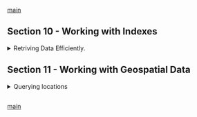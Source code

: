 <!--
// cSpell:ignore IXSCAN
-->

[main](README.md)

## Section 10 - Working with Indexes
<details>
<summary>
Retriving Data Efficiently.
</summary>

Indexes can speed up our operations (or make them much slower). we will understand what indexes are, which types of indexes exists, and how to use them.

### What Are Indexes & Why Do We Use Them?

indexes can speed up our operations - find, delete and update.

in the default behavior, when there are no indexes, find a matching document requires scanning over all the documents and checking for the field,if the collections is large, the search can take a while.
```js
db.products.find({seller:"Max"})
```

if there is an index, then the index is stored as an ordered list of the values (seller), with each value holding a pointer to the complete document. this allows to search for the matching values in an efficient way (because the index list is ordered), and then to retrieve the documents with a direct access.

however, we shouldn't use too many indexes, because indexes speed up find operations, but they have performance costs on inserts and updates (the ordered list needs to be sorted), and they do take up some space.

### Adding a Single Field Index

we will use the "persons.json" file for this lesson. we first import it.

`mongoimport persons.json -d contactData -c contacts --jsonArray --drop`

and now we take a look. there are 5000 documents, some of the fields are nested documents. we start with running a query to match all contacts older than 60.

```js
show dbs
use contactData
show collections
db.contacts.count()
db.contacts.findOne()
// people older than 60
db.contacts.find({"dob.age":{$gt:60}})
db.contacts.find({"dob.age":{$gt:60}}).count()
```
we can analyze a query by adding a method before the command and see what happend
```js
db.contacts.explain().find({"dob.age":{$gt:60}})
```
the result is the following json file

```json
{
    "queryPlanner" : {
            "plannerVersion" : 1,
            "namespace" : "contactData.contacts",
            "indexFilterSet" : false,
            "parsedQuery" : {
                    "dob.age" : {
                            "$gt" : 60
                    }
            },
            "winningPlan" : {
                    "stage" : "COLLSCAN",
                    "filter" : {
                            "dob.age" : {
                                    "$gt" : 60
                            }
                    },
                    "direction" : "forward"
            },
            "rejectedPlans" : [ ]
    },
    "serverInfo" : {
            "host" : "hostname-l14",
            "port" : 27017,
            "version" : "3.4.24",
            "gitVersion" : "865b4f6a96d0f5425e39a18337105f33e8db504d"
    },
    "ok" : 1
}
```
we don't care much about the server info,but the "queryPlanner.winningPlan" is very interesting. it can compare different plans and determine which one was selected, if we don't have an index, the only option is a full collection scan.

if we want a better explained version, we can pass an argument to the `explain()` function and get more verbose analysis.
```js
db.contacts.explain("executionStats").find({"dob.age":{$gt:60}})
```
we can see how long the execution took, and that we scanned all 5000 documents to match 1222 of them.
```json
"executionStats" : {
    "executionSuccess" : true,
    "nReturned" : 1222,
    "executionTimeMillis" : 2,
    "totalKeysExamined" : 0,
    "totalDocsExamined" : 5000,
    "executionStages" : {
            "stage" : "COLLSCAN",
            "filter" : {
                    "dob.age" : {
                            "$gt" : 60
                    }
            },
            "nReturned" : 1222,
            "executionTimeMillisEstimate" : 0,
            "works" : 5002,
            "advanced" : 1222,
            "needTime" : 3779,
            "needYield" : 0,
            "saveState" : 39,
            "restoreState" : 39,
            "isEOF" : 1,
            "invalidates" : 0,
            "direction" : "forward",
            "docsExamined" : 5000
    }
},
```
so lets add an index and see if things change, we pass the name of the field and the direction (1 for ascending and -1 for descending)

```js
db.contacts.createIndex({"dob.age":1})
db.contacts.explain("executionStats").find({"dob.age":{$gt:60}})
```
now the output is different, and we see that only 1222 documents where examined. now there is an input stage and a fetch stage.

 ### Indexes Behind the Scenes

> What does createIndex() do in detail?
> 
> Whilst we can't really see the index, you can think of the index as a simple list of values + > pointers to the original document.
> 
> Something like this (for the "age" field):
> 
> (29, "address in memory/ collection a1")
> 
> (30, "address in memory/ collection a2")
> 
> (33, "address in memory/ collection a3")
> 
> The documents in the collection would be at the "addresses" a1, a2 and a3. The order does not > have to match the order in the index (and most likely, it indeed won't).
> 
> The important thing is that the index items are ordered (ascending or descending - depending > on how you created the index). createIndex({age: 1}) creates an index with ascending sorting, > createIndex({age: -1}) creates one with descending sorting.
> 
> MongoDB is now able to quickly find a fitting document when you filter for its age as it has > a sorted list. Sorted lists are way quicker to search because you can skip entire ranges (and > don't have to look at every single document).
> 
> Additionally, sorting (via sort(...)) will also be sped up because you already have a sorted > list. Of course this is only true when sorting for the age.

### Understanding Index Restrictions

when we run the indexed query, we had a speed up. but if we run it again, with a different threshold for the age, we see that we examine all the documents, and our execution is slower this time.

```js
db.contacts.explain("executionStats").find({"dob.age":{$gt:5}})
db.contacts.dropIndex({"dob.age":1})
db.contacts.explain("executionStats").find({"dob.age":{$gt:5}})
```
if our query returns all (or most) of the documents, than having an index makes the operation slower. because it creates a extra step over the collection scan (probably an issue of memory locality).


### Creating Compound Indexes

we can create indexes on numbers and on text, but not on boolean values (that wouldn't speed things up that much)
```js
db.contacts.findOne()
db.contacts.explain("executionStats").find({gender:"male"})
db.contacts.createIndex({gender:1})
db.contacts.explain("executionStats").find({gender:"male"})
```

but we can combine indexes together, and create compounded index. the order of the field matters when we create the index, but not when we write the find command
```js
db.contacts.dropIndex({gender:1})
db.contacts.createIndex({"dob.age":1, gender:1})
db.contacts.explain().find({"dob.age":35, gender:"male"})
```

the index speeds up queries that use the start of the index. it works left to right.

- `{"dob.age":35,gender:"male"}` - speed up. match by index
- `{gender:"male","dob.age":35,}` - speedup, order doesn't matter.
- `{"dob.age":35}` - speed up. partial part of the index.
- `{"dob.age":35,gender:"male",nat:"US"}` - speed up, extra fields
- `{"dob.age":35, nat:"US"}` - speed up, partial match of the index, with extra fields
- `{gender:"male"}` - no speed up, the index list is sorted by age first, so it can't scan by gender.

because the index list is sorted over all fields, we can scan parts of the sorted lists, but only if we use the 'head' parts of the index.

### Using Indexes for Sorting

indexes also help us with sorting, because we already have a sorted list, so one part of the work was already done for us!

```js
db.contacts.explain().find({"dob.age":35}).sort({gender:-1})
```

it's also important to note that if we don't sort on an existing index, we can potentially timeout on the request, or run out of memory, the memory threshold is 32MB.

so sometimes we want an index to allow us to sort, even if we don't get a speed up for fetching.

### Understanding the Default Index

we can see all indexes for a collection.
`db.contacts.getIndexes()`

there is always a default index based on the _id field.

### Configuring Indexes

we might want unique index, like the _id field, this guarantees that we have unique field without duplicates.
```js
db.contacts.findOne()
db.contacts.createIndex({email:1},{unique:true})
```

### Understanding Partial Filters

if we know that some values of the index aren't used frequently, we can have a partial index, which ignores those values and is more performant. this means that we accept that if we do need those documents, we will have to perform a collection scan on them.

```js
db.contacts.createIndex({"dob.age":1},{partialFilterExpression:{"dob.age": {$gt:60}}})
db.contacts.createIndex({"dob.age":1},{partialFilterExpression:{gender:"male"}})
db.contacts.explain.find({"dob.age":{$gt:70}}).pretty()
db.contacts.explain.find({"dob.age":{$gt:70}, gender:"male"}).pretty()
```

in a partial filter, the size of the index list is smaller, and we don't need to change it if we add a document with the non-indexed value.

### Applying the Partial Index

we can have a use case of combing a partial index with unique index.

```js
db.users.insertMany([{name:"Max", email: "max@test.com"0},{name:"Manu"}])
db.users.createIndex({email:1},{unique:true})
db.users.insertOne({name:"Anna"}) // duplicate key - null vale is a value in the index
```

if we still want yo allow this behavior. we create a partial index that is created only when the field exists, so we can have multiple null values, but unique existing fields.

```js
db.users.dropIndex({email:1})
db.users.createIndex({email:1},{unique:true, partialFilterExpression:{email:{$exists:true}}})
```

### Understanding the Time-To-Live (TTL) Index

an index for self-destroying data, we decide when data is removed from the collection.

```js
db.sessions.insertOne({data: "asa",createdAt: new Date()})
db.sessions.find().pretty()
db.sessions.createIndex({createdAt:1},{expireAfterSeconds:10})
db.sessions.find().pretty()
db.sessions.insertOne({data: "x",createdAt: new Date()})
//now both will be deleted
db.sessions.find().pretty()
```

this triggers when we have a new insertion, so if we add the index after we created the elements, it won't delete them until we trigger it.

this works only for datetime fields, and is only for single field indexes.

### Query Diagnosis & Query Planning

> - `explain("queryPlanner")` - default. Show summary for executed Query + Winning Plan.
> - `explain("executionStats")` - Show **Detailed** Summary for executed query + Winning Plan + Possibly Rejected Plans.
> - `explain("allPlansExecution")` - Show **Detailed** Summary for executed query + Winning Plan + Winning Plan Decision Process.

things we should look at:
- Milliseconds Process Time (**IXSCAN** typically beats **COLLSCAN**)
- number of keys(in index) examind
- number of documents examined (should be as close as possible to number of indexes, or zero)
- number of documents returned

the case of Zero documents is relevent in a covered Query.

### Understanding Covered Queries

```js
db.customers.insertMany([
        {name:"Max", age:29,salary:3000},
        {name:"Manu", age:30,salary:4000}
])
db.customers.createIndex({name:1})
db.customers.explain("executionStats").find({name:"Max"})
```

the index holds a pointer to the document, but it also holds the key (which is the index), so if we just return the field in the index, te we get a covered query, where no documents were examined.

```js
db.customers.explain("executionStats").find({name:"Max"},{_id:0, name:1})
```

now the *stage* field is **"PROJECTION"**, and this query is very efficient and fast.

### How MongoDB Rejects a Plan

MongoDb can reject plans

```js
db.customers.getIndexes() // id and name
db.customers.CreateIndex({age:1,name:1}) // compound index - order matters
db.customers.explain().find({age:"Max", name:30}) // order doesn't matter
```

the rejected plans now contains the Index Scan on the name alone. mongo can determine which plan to use. it first takes all the indexes which might be useful in the query. it then deides between them by using a subset of the data and running all the plans. then it takes the fastest to run on the entire data set, it then keeps a cache about this query. the cache is cleared after sufficient amount of writes, if the index is rebuilt of if indexes are added or removed, and of course, when the mongoDB server is restarted.

```js
db.customers.explain("allPlansExecution").find({age:"Max", name:30})
```
now we see detailed metrics for the rejected plans.

### Using Multi-Key Indexes

indexes on on array fields,multi key indexes.

```js
db.contacts.dropCollection()
db.contacts.insertOne({name:"Max",hobbies:["Cooking", "Sports",addresses:[{street:"first"},{street:"second"}]]})
db.contacts.createIndex({hobbies:1})
db.contacts.explain("executionStats").find({hobbies:"Sports"})
```
each value of the arrays is an entry in the index list, so if a collection has a total of 100 values in arrays over 30 documents, then the size of the index list will be 100, one for each element.


```js
db.contacts.createIndex({addresses:1})
db.contacts.explain("executionStats").find({"addresses.street":"main street"})
```
this time a collection scan is used, because the indexes field is a nested document, so it indexes over the documents, not parts of it.

```js
db.contacts.explain("executionStats").find({addresses:{street:"main street"}}) // index Scan
```
we can create multikey field on elements of the arrays.
```js
db.contacts.createIndex({"addresses.street":1}) 
db.contacts.explain("executionStats").find({"addresses.street":"main street"}) //index Scan again
```

we can't have compound indexes made of more than one multi-key index.
```js
db.contacts.createIndex({addresses:1,hobbies:1}) // won't work
```

### Text Indexes
<details>
<summary>
Special Behaviors for text Indexes.
</summary>

we can create text indexes, which makes searching text much better performant. a text index is a basically a multi-key array index, where the text was tokensized, standardized and had the stop words removed (is, a, the, for) and the keywords should remain.

```js
db.prodcuts.insertMany([
        {title:"A book", description: "Awesome book about a young artist"},
        {title:"Red Shirt", description: "This t-shirt is read and prettry awesome"}
])

db.products.createIndex({description:1})//normal index
db.products.createIndex({description:"text"})//text index index
db.products.find({$text:{$search:"awesome"}}).pretty()
db.products.find({$text:{$search:"red book"}}).pretty()
```
we can have only one text index per collection, so we don't need to specify which field we are searching on (we can combine them).

when we search using the `$text:{$search:""}` syntax, the case doesn't matter, as the index words are stored in lower case, and if we search for multiple words, then it's treated as if we want matches to any of those words. if we want an exact match, we need to wrap the text in quotation marks, so we have to escape them.\
this is faster than using regular expressions.

```js
db.products.find({$text:{$search:"\"red book\""}}).pretty() // no match
db.products.find({$text:{$search:"\"awesome book\""}}).pretty() // match
```

#### Text Indexes & Sorting

when we search by text index, some results are "better" than others, those who match more keywords in the search phrase are considered more relevant, so we can reflect this.
```js
db.products.find({$text:{$search:"awesome t-shirt"}}).pretty() // match 2
db.products.find({$text:{$search:"awesome t-shirt"}},{score:{$meta:"textScore"}}).pretty() // show index matching score
db.products.find({$text:{$search:"awesome t-shirt"}},{score:{$meta:"textScore"}}).sort({score:{$meta:"textScore"}}).pretty() // explicit sort
```

now we see how much each of the documents scored when matching against the text query, and the results are also sorted by this score!

#### Creating Combined Text Indexes

we can only have a single text index per collection, but we can combine multiple fields if we need.
```js
db.products.createIndex({title:"text"}) // fails because we already have a text index
db.products.dropIndex({description:"text"}) // doesn't work
db.product.getIndexes() // take index name
db.products.dropIndex({description:"descrption_text"}) // this works
db.products.createIndex({title:"text", descrption:"text"}) // compound index
```
#### Using Text Indexes to Exclude Words
with text indexes, we can also exclude words from our search. this is done by prefixing the excluded word with the minus sign.

```js
db.products.find({$text:{$search: "awesome"}}).pretty() // match 2
db.products.find({$text:{$search: "awesome -t-shirt"}}).pretty() // match 1
```
### Setting the Default Language & Using Weights

we can change the default language, which defines how words are tokenized (which stop words are removed). we pass the argument to both the index and the search field. we can also set the query to be case sensitive.
we can also give weights for each field of the index, which determines how the score is calculated, maybe some fields are more important than other.

```js
db.products.getIndexes()
db.products.dropIndex("title_text_descrption_text")
db.products.createIndex({title:"text",descrption:"text"},{default_langague:"german", weights: {title:1, descrption:2}})
db.products.find($text:{$search:"red",$language:"german"})
db.products.find($text:{$search:"Red",$caseSensitive:true})
```

</details>

### Building Indexes

Indexes can be added as the Foreground and the Background. until now, we added the indexes in the foreground. adding in the foreground is faster, but locks up the collection from other queries. adding an index in the background is slower, but doesn't lock the collection.

we have a script that adds one million documents to a collection (this isn't an efficient code)
```sh
mongo resources/credit-rating.js
```

lets do some stuff
```js
show dbs
suse credit
show collections
db.ratings.count()
db.ratings.findOne()
db.ratings.explain("executionStats").find({age:{$gt:80}})
db.ratings.createIndex({age:1})
db.ratings.explain("executionStats").find({age:{$gt:80}})
db.ratings.dropIndex({age:1})
```
we can open a different shell and run a find command while we run the index creation command. the command will wait until the index creation is completed.

```js
//terminal 1
db.ratings.createIndex({age:1})
//terminal 2
db.ratings.find({score:{$gt:3}})
```

in small collections, this doesn't matter, but for big collections with complex indexes, we can't lock the collection while it's being indexed. so a background index might be better

```js
db.ratings.dropIndex({age:1})
db.ratings.createIndex({age:1},{background:true})
```

### Wrap Up

> What And Why?
> - Indexes allow you to retrive data more efficiently (if used correctly) because your queries only have to look at a subset of all documents.
> - You can use single-field, compound, multi-key(array) and text indexes.
> - Indexes don't come for free, they will slow down your writes.
> 
> Queries & Sorting
> - Indexes can be used for both queries and efficient sorting
> - Compound indexes can be used as a whole or in a "left-to-right" (prefix) manner. (e.g. only consider the "name" part of the "name-age" compound index)
> 
> Queries Diagnosis Planning
> - use `explain()` to understand how MongoDB will execute your queries.
>   - "queryPlanner"
>   - "executionStats"
>   - "allPlansExecution"
> - This allows to optimize both your queries and indexes.
> 
> Index Options
> - you can create TTL, unique or partial indexes.
> - for text indexes weights and default language can be assigned.

- [Partial Indexes](https://docs.mongodb.com/manual/core/index-partial/)
- [Supported Languages](https://docs.mongodb.com/manual/reference/text-search-languages/#text-search-languages)
- [Different Langauges in the same Index](https://docs.mongodb.com/manual/tutorial/specify-language-for-text-index/#create-a-text-index-for-a-collection-in-multiple-languages)



</details>

## Section 11 - Working with Geospatial Data
<details>
<summary>
Querying locations
</summary>


mongoDB can use Geospatial Data and query on it. 

### Adding GeoJSON Data

GeoJson is a special format of json.

lets add some places, we can get the coordinates from google maps, we need latitude and longitude. we then insert them as a special document, which has the *type* property, and the *coordinates* as an array([\<longitude>,\<latitude>])


```js
use awesomePlaces
db.places.insertOne({name:"California academy of sciences",locationKey:{type:"point", coordinates:{-122.4724356,37.7672544}}})
db.places.findOne()
```

the supported types are: point, line, polygon

### Running Geo Queries

maybe we want our application to tell us which elements in the collection is close to us, so lets take a location from google maps, we use `$near` and `$geometry`

```js
db.places.find({locationKey:{$near:{$geometry:{type:"Point", coordinates:[-122.471114,37.771104]}}}})
```
but this get us an error, saying that it can't find an index. so we must have a geospatial index in order to use `$near`.

### Adding a Geospatial Index to Track the Distance

like with text indexes, we have a special type of geospatial index, the "2dsphere" type. once we create it, we can use the `$near` document. but we can also define the distance that counts as near. this is a distance in meters: `$minDistance` and `$maxDistance`
```js
db.places.createIndex({locationKey:"2dsphere"})
db.places.find({locationKey:{$near:{$geometry:{type:"Point", coordinates:[-122.471114,37.771104]}}}})
db.places.find({locationKey:{$near:{$geometry:{type:"Point", coordinates:[-122.471114,37.771104]},$maxDistance:40,$minDistance:10}}})
```

### Finding Places Inside a Certain Area

finding points inside a specified data.
lets start by adding more documents and then we find location inside a polygon.
```js
db.places.insertOne({name: "Conservatory of Flowers",locationKey:{type:"Point",coordinates:[-122.4615748,37.7701756]}})
db.places.insertOne({name: "Golden Gate Tennis Court",locationKey:{type:"Point",coordinates:[-122.4593702,37.7705046]}})
db.places.insertOne({name: "Club Nop",locationKey:{type:"Point",coordinates:[-122.4389058,37.7747415]}})
```

we get the polyon coordinates by using a gogole maps, and store them in some javascript variables. we then use the `geoWithin` operator and pass a `$geometry` document with the type **"Polygon"**, and the coordinates as nested array of values, we need to pass the first point in the last position as well, so the polygon will be closed.
```js
const p1 = [-122.45470,37.77473]
const p2 = [-122.45303,37.76641]
const p3 = [-122.51026,37.76411]
const p4 = [-122.51088,37.77131]
db.places.find({locationKey:{$geoWithin:{$geometry:{type: "Polygon",coordinates:[[p1,p2,p3p,p4,p1]]}}}})
```

### Finding Out If a User Is Inside a Specific Area

the opposite case is trying to find if a user is in the vicinity of the area. like the previous query, but other way around. we use the `$geoIntersects` operator.

```js
db.areas.insertOne({name:"Golder Gate park", area:{type:"Polygon", coordinates:[[p1,p2,p3,p4,p1]]}})
db.areas.find()
db.areas.createIndex({area:"2dsphere"}) // must create an index
db.areas.find({area:{$geoIntesects: {$geometry:{type:"Point",coordinates:[-122.49089,37.769992]}}}}) // match
db.areas.find({area:{$geoIntesects: {$geometry:{type:"Point",coordinates:[-122.48446,37.77776]}}}}) // no match
```

### Finding Places Within a Certain Radius

Another geospatial action is finding location in a radius from some point. we use `$geoWithin` again, this time with `$centerSphere` operator, it takes an array of corridnates, and a radius value in *radians* units. the formula is the desired radius divided by the equatorial radius of the earth.


miles:\
$\frac{radius-in-miles}{3963.2}$\
kilometers:\
$\frac{radius-in-km}{6378.1}$

```js
db.places.find(locationKey:{$geoWithin: {$centerSphere:[-122.46203,37.77286],1/6738.1}})
```

the `$near` operator sorts the documents by proximity, while using `$geoWithin` and `$centerSphere` keeps tha original order of the documents.

### Assignment 6: Time to Practice - Geospatial Data

> 1. Pick 3 points in Google Maps and store them in a collection.
> 2. Pick a 4th point and find the nears points within a min a max distance.
> 3. Pick an area and see which points (that are stored in your collection) it contains.
> 4. Store at least one area in a different collection.
> 5. Pick a point a find out which areas in your collection contain that point.

```js
use geoSpatial
//1
db.places.insertMany([
        {name:"Museum of London",loc:{type:"Point",coordinates:[-0.1020399,51.5150566]}},
        {name:"SmithField Market",loc:{type:"Point",coordinates:[-0.1028778,51.5191299]}},
        {name:"Tower of London",loc:{type:"Point",coordinates:[-0.122178,51.5161625]}},
])
db.places.find()
//2
db.places.find({loc:{$near:{$geometry:{type:"Point",coordinates:[-0.1066466,51.5139945]},$minDistance:10, $maxDistance:1000}}}) // should fail without an index
db.places.createIndex({loc:"2dsphere"})
db.places.find({loc:{$near:{$geometry:{type:"Point",coordinates:[]},$minDistance:10, $maxDistance:1000}}}) // should work now
//3
db.places.find({loc:{$geoWithin:{$geometry:{type:"Polygon",coordinates:[[[-0.0945804,51.5187667],[-0.1028778,51.5191299],[-0.102359,51.5127805],[-0.0945804,51.5187667]]]}}}})
//4
db.areas.insertOne({name:"Some Cut of London",area:{type:"Polygon",coordinates:[[[-0.0945804,51.5187667],[-0.1028778,51.5191299],[-0.102359,51.5127805],[-0.0945804,51.5187667]]]}})

db.areas.createIndex({area:"2dsphere"}) // actually not needed
//5
db.areas.find({area:{$geoIntersects: {$geometry:{type:"Point",coordinates:[-0.097715,51.516767]}}}})
```


### Wrap Up

>Storing Geospatial Data:
>- You store geospatial data next to your other data in you documents.
>- Geospatial data has to follow the special GeoJSON format - and respect theytypes supported by MongoDB.
>- Don't forget that the coordinates are [longitude, latitude], not the other way around!
>
> GeoSpatial Indexes:
>- You can add an index to geospatial data: "2dsphere".
>- Some Operations (`$near`) require such an index.
>
> GeoSpatial Queries:
>- `$near`, `$geoWithin` and `$geoIntersects` get you very far.
>- Geospatial queires work with GeoJSON data.


[GeoJson documentation](https://www.mongodb.com/docs/manual/reference/geojson/)

</details>

##
[main](README.md)